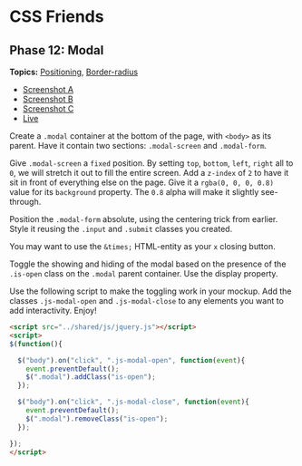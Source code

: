 # CSS Friends

## Phase 12: Modal

**Topics:** [Positioning][t-positioning], [Border-radius][t-border-radius]

- [Screenshot A][ss-12-a]
- [Screenshot B][ss-12-b]
- [Screenshot C][ss-12-c]
- [Live][live-12]

Create a `.modal` container at the bottom of the page, with `<body>` as
its parent. Have it contain two sections: `.modal-screen` and
`.modal-form`.

Give `.modal-screen` a `fixed` position. By setting `top`, `bottom`,
`left`, `right` all to `0`, we will stretch it out to fill the entire
screen. Add a `z-index` of `2` to have it sit in front of everything
else on the page. Give it a `rgba(0, 0, 0, 0.8)` value for its
`background` property. The `0.8` alpha will make it slightly
see-through.

Position the `.modal-form` absolute, using the centering trick from
earlier. Style it reusing the `.input` and `.submit` classes you
created.

You may want to use the `&times;` HTML-entity as your `x` closing
button.

Toggle the showing and hiding of the modal based on the presence of the
`.is-open` class on the `.modal` parent container. Use the display
property.

Use the following script to make the toggling work in your mockup. Add
the classes `.js-modal-open` and `.js-modal-close` to any elements you
want to add interactivity. Enjoy!

```html
<script src="../shared/js/jquery.js"></script>
<script>
$(function(){

  $("body").on("click", ".js-modal-open", function(event){
    event.preventDefault();
    $(".modal").addClass("is-open");
  });

  $("body").on("click", ".js-modal-close", function(event){
    event.preventDefault();
    $(".modal").removeClass("is-open");
  });

});
</script>
```

[ss-12-a]: http://assets.aaonline.io/fullstack/html-css/micro-projects/css-friends/docs/screenshots/12-modal-a.png
[ss-12-b]: http://assets.aaonline.io/fullstack/html-css/micro-projects/css-friends/docs/screenshots/12-modal-b.png
[ss-12-c]: http://assets.aaonline.io/fullstack/html-css/micro-projects/css-friends/docs/screenshots/12-modal-c.png
[live-12]: http://appacademy.github.io/css-friends/solution/12-modal.html
[t-border-radius]: https://developer.mozilla.org/en-US/docs/Web/CSS/border-radius
[t-positioning]: https://github.com/appacademy/css-demos/#positioning
